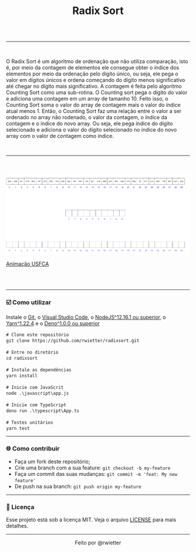 <h1 align="center">
  <bold>Radix Sort</bold>
</h1>

<br/>

<br/>
<hr/>
<br/>

<p>O Radix Sort é um algoritmo de ordenação que não utiliza comparação, isto é, por meio da contagem de elementos ele consegue obter o índice dos elementos por meio da ordenação pelo dígito único, ou seja, ele pega o valor em dígitos únicos e ordena começando do dígito menos significativo até chegar no dígito mais significativo. A contagem é feita pelo algoritmo Counting Sort como uma sub-rotina. O Counting sort pega o dígito do valor e adiciona uma contagem em um array de tamanho 10. Feito isso, o Counting Sort soma o valor do array de contagem mais o valor do índice atual menos 1. Então, o Counting Sort faz uma relação entre o valor a ser ordenado no array não rodenado, o valor da contagem, o índice da contagem e o índice do novo array. Ou seja, ele pega índice do dígito selecionado e adiciona o valor do dígito selecionado no índice do novo array com o valor de contagem como índice.</p>

<br/>
<hr/>
<br/>

<p align="center">
  <img src="./assets/gif/radix.gif">
</p>

[Animação USFCA](https://www.cs.usfca.edu/~galles/visualization/RadixSort.html)


<br/>
<br/>
<hr/>

<h3> ☑️ Como utilizar </h3>

Instale o [Git](https://git-scm.com/downloads), o [Visual Studio Code](https://code.visualstudio.com/), o [NodeJS^12.16.1 ou superior](https://nodejs.org/en/), o [Yarn^1.22.4](https://yarnpkg.com/) e o [Deno^1.0.0 ou superior](https://deno.land/)

```shell
# Clone este repositório
git clone https://github.com/rwietter/radixsort.git

# Entre no diretório
cd radixsort

# Instale as dependências
yarn install

# Inicie com JavaScrit
node .\javascript\app.js

# Inicie com TypeScript
deno run .\typescript\App.ts

# Testes unitários
yarn test

```

<hr/>

### 🌐 Como contribuir
- Faça um fork deste repositório;
- Crie uma branch com a sua feature: `git checkout -b my-feature`
- Faça um commit das suas mudanças: `git commit -m 'feat: My new feature'`
- De push na sua branch: `git push origin my-feature`

<hr/>

### 📝 Licença

Esse projeto está sob a licença MIT. Veja o arquivo [LICENSE](LICENSE) para mais detalhes.

<hr/>

<p align="center">
  <bold>Feito por @rwietter</bold>
</p>
